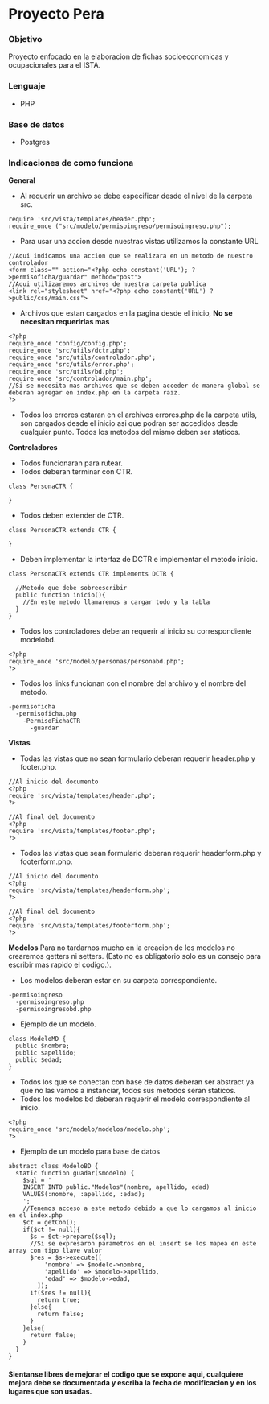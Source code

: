 # Proyecto Pera

### Objetivo
Proyecto enfocado en la elaboracion de fichas socioeconomicas y ocupacionales para el ISTA.

### Lenguaje  
- PHP

### Base de datos
- Postgres

### Indicaciones de como funciona
**General**
- Al requerir un archivo se debe especificar desde el nivel de la carpeta src.
```
require 'src/vista/templates/header.php';
require_once ("src/modelo/permisoingreso/permisoingreso.php");
```
- Para usar una accion desde nuestras vistas utilizamos la constante URL
```
//Aqui indicamos una accion que se realizara en un metodo de nuestro controlador
<form class="" action="<?php echo constant('URL'); ?>permisoficha/guardar" method="post">
//Aqui utilizaremos archivos de nuestra carpeta publica
<link rel="stylesheet" href="<?php echo constant('URL') ?>public/css/main.css">
```
- Archivos que estan cargados en la pagina desde el inicio, **No se necesitan requerirlas mas**
```
<?php
require_once 'config/config.php';
require_once 'src/utils/dctr.php';
require_once 'src/utils/controlador.php';
require_once 'src/utils/error.php';
require_once 'src/utils/bd.php';
require_once 'src/controlador/main.php';
//Si se necesita mas archivos que se deben acceder de manera global se deberan agregar en index.php en la carpeta raiz.
?>
```
- Todos los errores estaran en el archivos errores.php de la carpeta utils, son cargados desde el inicio asi que podran ser accedidos desde cualquier punto. Todos los metodos del mismo deben ser staticos.

**Controladores**
- Todos funcionaran para rutear.
- Todos deberan terminar con CTR.
```
class PersonaCTR {

}
```
- Todos deben extender de CTR.
```
class PersonaCTR extends CTR {

}
```
- Deben implementar la interfaz de DCTR e implementar el metodo inicio.
```
class PersonaCTR extends CTR implements DCTR {

  //Metodo que debe sobreescribir
  public function inicio(){
    //En este metodo llamaremos a cargar todo y la tabla
  }
}
```
- Todos los controladores deberan requerir al inicio su correspondiente modelobd.
```
<?php
require_once 'src/modelo/personas/personabd.php';
?>
```
- Todos los links funcionan con el nombre del archivo y el nombre del metodo.
```
-permisoficha
  -permisoficha.php
    -PermisoFichaCTR
      -guardar
```

**Vistas**
- Todas las vistas que no sean formulario deberan requerir header.php y footer.php.
```
//Al inicio del documento
<?php
require 'src/vista/templates/header.php';
?>

//Al final del documento
<?php
require 'src/vista/templates/footer.php';
?>
```
- Todos las vistas que sean formulario deberan requerir headerform.php y footerform.php.
```
//Al inicio del documento
<?php
require 'src/vista/templates/headerform.php';
?>

//Al final del documento
<?php
require 'src/vista/templates/footerform.php';
?>
```
**Modelos**
Para no tardarnos mucho en la creacion de los modelos no crearemos getters ni setters. (Esto no es obligatorio solo es un consejo para escribir mas rapido el codigo.).
- Los modelos deberan estar en su carpeta correspondiente.
```
-permisoingreso
  -permisoingreso.php
  -permisoingresobd.php
```
- Ejemplo de un modelo.
```
class ModeloMD {
  public $nombre;
  public $apellido;
  public $edad;
}
```
- Todos los que se conectan con base de datos deberan ser abstract ya que no las vamos a instanciar, todos sus metodos seran staticos.
- Todos los modelos bd deberan requerir el modelo correspondiente al inicio.
```
<?php
require_once 'src/modelo/modelos/modelo.php';
?>
```
- Ejemplo de un modelo para base de datos
```
abstract class ModeloBD {
  static function guadar($modelo) {
    $sql = '
    INSERT INTO public."Modelos"(nombre, apellido, edad)
    VALUES(:nombre, :apellido, :edad);
    ';
    //Tenemos acceso a este metodo debido a que lo cargamos al inicio en el index.php
    $ct = getCon();
    if($ct != null){
      $s = $ct->prepare($sql);
      //Si se expresaron parametros en el insert se los mapea en este array con tipo llave valor
      $res = $s->execute([
          'nombre' => $modelo->nombre,
          'apellido' => $modelo->apellido,
          'edad' => $modelo->edad,
        ]);
      if($res != null){
        return true;
      }else{
        return false;
      }
    }else{
      return false;
    }
  }
}
```
#### Sientanse libres de mejorar el codigo que se expone aqui, cualquiere mejora debe se documentada y escriba la fecha de modificacion y en los lugares que son usadas.
